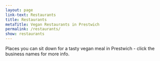 ```yaml
---
layout: page
link-text: Restaurants
title: Restaurants
metaTitle: Vegan Restaurants in Prestwich
permalink: /restaurants/
show: restaurants
---
```


Places you can sit down for a tasty vegan meal in Prestwich - click the business names for more info.

